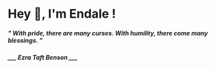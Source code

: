 <h1 title="head"> Hey 👋, I'm Endale !</h1>

**<h5><i>" With pride, there are many curses. With humility, there come many blessings. "</i></h5>**

*<b>___ Ezra Taft Benson ___</b>*

